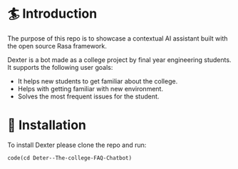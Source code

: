 # 🏄 Introduction #
The purpose of this repo is to showcase a contextual AI assistant built with the open source Rasa framework.

Dexter is a bot made as a college project by final year engineering students. It supports the following user goals:

- It helps new students to get familiar about the college.
- Helps with getting familiar with new environment.
- Solves the most frequent issues for the student.

# 👷‍ Installation #
To install Dexter please clone the repo and run:

`code(cd Deter--The-college-FAQ-Chatbot)`
